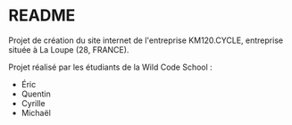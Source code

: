 README
======

Projet de création du site internet de l'entreprise KM120.CYCLE, entreprise située à La Loupe (28, FRANCE).

Projet réalisé par les étudiants de la Wild Code School :
* Éric
* Quentin
* Cyrille
* Michaël